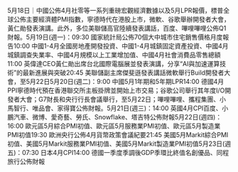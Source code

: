 5月18日｜中國公佈4月社零等一系列重磅宏觀經濟數據以及5月LPR報價，標普全球公佈主要經濟體PMI指數，寧德時代在港股上市，微軟、谷歌舉辦開發者大會，黃仁勛發表演講。此外，多位美聯儲高官陸續發表講話，百度、嗶哩嗶哩公佈Q1財報。5月19日(週一)：09:30 國家統計局公佈70個大中城市住宅銷售價格月度報告10:00 中國1-4月全國房地產開發投資、中國1-4月城鎮固定資產投資、中國4月城鎮調查失業率、中國4月規模以上工業增加值、中國4月社會消費品零售總額11:00 英偉達CEO黃仁勛出席台北國際電腦展並發表演講，分享“AI與加速運算技術”的最新進展與突破20:45 美聯儲副主席傑斐遜發表講話微軟舉行Build開發者大會，至5月22日5月20日(週二)：9:00 中國5月1年期和5年期LPR14:00 德國4月PPI寧德時代預在香港聯交所主板掛牌並開始上市交易；谷歌公司舉行其年度I/O開發者大會；G7財長和央行行長會議舉行，至5月22日；嗶哩嗶哩、攜程集團、小馬智行、唯品會、家得寶公佈財報。5月21日(週三)：14:00 英國4月CPI百度、小鵬汽車、微博、愛奇藝、勞氏、Snowflake、塔吉特公佈財報5月22日(週四)：16:00 歐元區5月綜合PMI初值、歐元區5月服務業PMI初值、歐元區5月製造業PMI初值19:30 歐洲央行公佈4月貨幣政策會議紀要21:45 美國5月Markit綜合PMI初值、美國5月Markit服務業PMI初值、美國5月Markit製造業PMI初值5月23日(週五)：07:30 日本4月CPI14:00 德國一季度季調後GDP季環比終值名創優品、同程旅行公佈財報